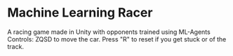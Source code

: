 # Machine Learning Racer
A racing game made in Unity with opponents trained using ML-Agents
Controls: ZQSD to move the car. Press "R" to reset if you get stuck or of the track.
